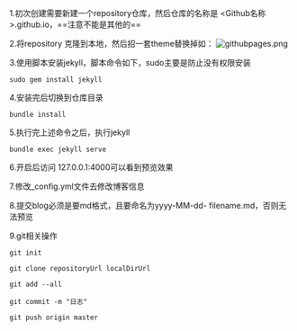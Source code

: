 1.初次创建需要新建一个repository仓库，然后仓库的名称是 <Github名称>.github.io，==注意不能是其他的==

2.将repository 克隆到本地，然后招一套theme替换掉如：
![githubpages.png](http://note.youdao.com/yws/res/15526/WEBRESOURCEc5eabc0469e0d26f7e190ac13e784698)

3.使用脚本安装jekyll，脚本命令如下，sudo主要是防止没有权限安装

```
sudo gem install jekyll
```

4.安装完后切换到仓库目录

```
bundle install
```

5.执行完上述命令之后，执行jekyll

```
bundle exec jekyll serve
```

6.开启后访问 127.0.0.1:4000可以看到预览效果

7.修改_config.yml文件去修改博客信息

8.提交blog必须是要md格式，且要命名为yyyy-MM-dd- filename.md，否则无法预览

9.git相关操作
```
git init

git clone repositoryUrl localDirUrl

git add --all

git commit -m "日志"

git push origin master
```

